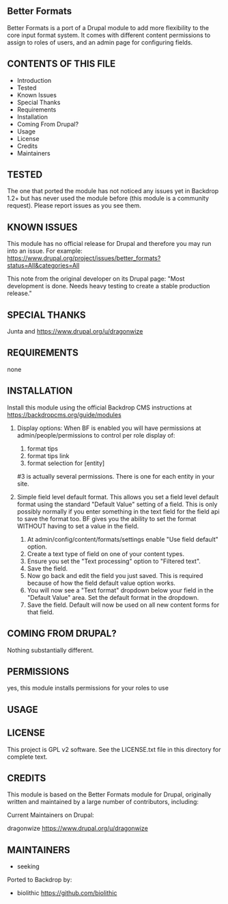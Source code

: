 Better Formats
---------------------

Better Formats is a port of a Drupal module to add more flexibility to the core input format system.  It comes with different content permissions to assign to roles of users, and an admin page for configuring fields.

CONTENTS OF THIS FILE
---------------------

 - Introduction
 - Tested
 - Known Issues
 - Special Thanks
 - Requirements
 - Installation
 - Coming From Drupal?
 - Usage
 - License
 - Credits
 - Maintainers

TESTED
-----

The one that ported the module has not noticed any issues yet in Backdrop 1.2+ but has never used the module before (this module is a community request).  Please report issues as you see them.

KNOWN ISSUES
---------------------

This module has no official release for Drupal and therefore you may run into an issue.
For example:
https://www.drupal.org/project/issues/better_formats?status=All&categories=All

This note from the original developer on its Drupal page:
"Most development is done. Needs heavy testing to create a stable production release."

SPECIAL THANKS
--------------

Junta and https://www.drupal.org/u/dragonwize


REQUIREMENTS
------------

none


INSTALLATION
------------

Install this module using the official Backdrop CMS instructions at https://backdropcms.org/guide/modules

1. Display options: When BF is enabled you will have permissions at
   admin/people/permissions to control per role display of:
   1. format tips
   2. format tips link
   3. format selection for [entity]

   #3 is actually several permissions. There is one for each entity in your site.

2. Simple field level default format.
   This allows you set a field level default format using the standard "Default Value"
   setting of a field. This is only possibly normally if you enter something in the
   text field for the field api to save the format too. BF gives you the ability
   to set the format WITHOUT having to set a value in the field.

   1. At admin/config/content/formats/settings enable "Use field default" option.
   2. Create a text type of field on one of your content types.
   3. Ensure you set the "Text processing" option to "Filtered text".
   4. Save the field.
   5. Now go back and edit the field you just saved. This is required because of
      how the field default value option works.
   6. You will now see a "Text format" dropdown below your field in the
      "Default Value" area. Set the default format in the dropdown.
   7. Save the field. Default will now be used on all new content forms for that field.


COMING FROM DRUPAL?
-------------------

Nothing substantially different.

PERMISSIONS
------------

yes, this module installs permissions for your roles to use

USAGE
-----

LICENSE
-------

This project is GPL v2 software. See the LICENSE.txt file in this directory for complete text.

CREDITS
-----------

This module is based on the Better Formats module for Drupal, originally written and maintained by a large number of contributors, including:

Current Maintainers on Drupal:

dragonwize https://www.drupal.org/u/dragonwize

MAINTAINERS
-----------

- seeking

Ported to Backdrop by:

 - biolithic <https://github.com/biolithic>
